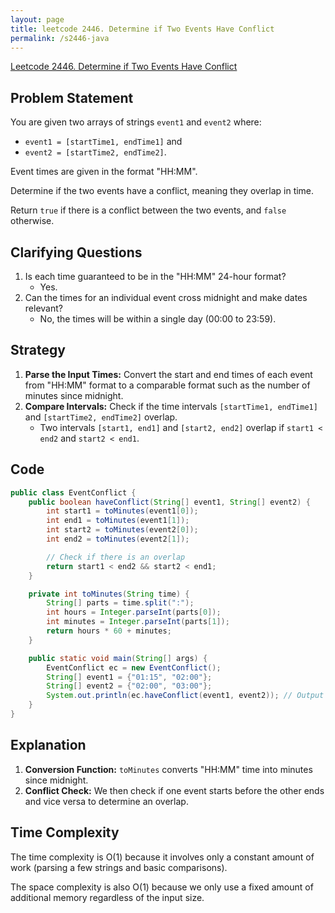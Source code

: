 ```yaml
---
layout: page
title: leetcode 2446. Determine if Two Events Have Conflict
permalink: /s2446-java
---
```

[Leetcode 2446. Determine if Two Events Have Conflict](https://algoadvance.github.io/algoadvance/l2446)
## Problem Statement
You are given two arrays of strings `event1` and `event2` where:
- `event1 = [startTime1, endTime1]` and
- `event2 = [startTime2, endTime2]`.

Event times are given in the format "HH:MM".

Determine if the two events have a conflict, meaning they overlap in time.

Return `true` if there is a conflict between the two events, and `false` otherwise.

## Clarifying Questions
1. Is each time guaranteed to be in the "HH:MM" 24-hour format?
    - Yes.
2. Can the times for an individual event cross midnight and make dates relevant?
    - No, the times will be within a single day (00:00 to 23:59).

## Strategy
1. **Parse the Input Times:** Convert the start and end times of each event from "HH:MM" format to a comparable format such as the number of minutes since midnight.
2. **Compare Intervals:** Check if the time intervals `[startTime1, endTime1]` and `[startTime2, endTime2]` overlap.
    - Two intervals `[start1, end1]` and `[start2, end2]` overlap if `start1 < end2` and `start2 < end1`.

## Code
```java
public class EventConflict {
    public boolean haveConflict(String[] event1, String[] event2) {
        int start1 = toMinutes(event1[0]);
        int end1 = toMinutes(event1[1]);
        int start2 = toMinutes(event2[0]);
        int end2 = toMinutes(event2[1]);

        // Check if there is an overlap
        return start1 < end2 && start2 < end1;
    }

    private int toMinutes(String time) {
        String[] parts = time.split(":");
        int hours = Integer.parseInt(parts[0]);
        int minutes = Integer.parseInt(parts[1]);
        return hours * 60 + minutes;
    }

    public static void main(String[] args) {
        EventConflict ec = new EventConflict();
        String[] event1 = {"01:15", "02:00"};
        String[] event2 = {"02:00", "03:00"};
        System.out.println(ec.haveConflict(event1, event2)); // Output should be true
    }
}
```

## Explanation
1. **Conversion Function:** `toMinutes` converts "HH:MM" time into minutes since midnight.
2. **Conflict Check:** We then check if one event starts before the other ends and vice versa to determine an overlap.

## Time Complexity
The time complexity is O(1) because it involves only a constant amount of work (parsing a few strings and basic comparisons).

The space complexity is also O(1) because we only use a fixed amount of additional memory regardless of the input size.